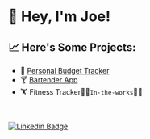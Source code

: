 # :wave: Hey, I'm Joe!

## :chart_with_upwards_trend: Here's Some Projects:
* :money_with_wings:  <a href="https://github.com/JS-93/Budget_App">Personal Budget Tracker</a>
* :cocktail:    <a href="https://github.com/JS-93/BarNone">Bartender App</a>
* :weight_lifting: Fitness Tracker👨‍💻`In-the-works`👨‍💻               


<br>

[![Linkedin Badge](https://img.shields.io/badge/-LinkedIn-white?style=for-the-badge&logo=Linkedin&logoColor=blue&link=https://www.linkedin.com/in/joe-schnebly/)](https://www.linkedin.com/in/joe-schnebly/)
    
   

